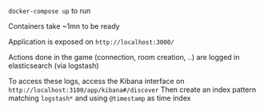 `docker-compose up` to run

Containers take ~1mn to be ready

Application is exposed on `http://localhost:3000/`

Actions done in the game (connection, room creation, ..) are logged in elasticsearch (via logstash)

To access these logs, access the Kibana interface on `http://localhost:3100/app/kibana#/discover`
Then create an index pattern matching `logstash*` and using `@timestamp` as time index
